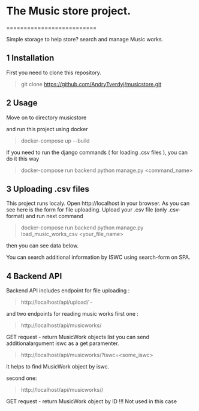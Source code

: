 # The Music store project.
==========================

Simple storage to help store? search and manage Music works.

1 Installation
---------------
First you need to clone this repository.
>git clone https://github.com/AndryTverdyj/musicstore.git

2 Usage
--------

Move on to directory musicstore

and run this project using docker

>docker-compose up --build

If you need to run the django commands ( for loading .csv files ),
you can do it this way

>docker-compose run backend python manage.py <command_name>

3 Uploading .csv files
-----------------------
This project runs localy. Open http://localhost in your browser.
As you can see here is the form for file uploading. Upload your .csv file (only .csv-format)
and run next command

>docker-compose run backend python manage.py load_music_works_csv <your_file_name>

then you can see data below.

You can search additional information by ISWC using search-form on SPA.

4 Backend API
--------------

Backend API includes endpoint for file uploading :
> http://localhost/api/upload/ -

and two endpoints for reading music works
first one :
> http://localhost/api/musicworks/

GET request - return MusicWork objects list
you can send additionalargument iswc as a get paramenter.
> http://localhost/api/musicworks/?iswc=<some_iswc>

it helps to find MusicWork object by iswc.

second one:
> http://localhost/api/musicworks/<id>/

GET request - return MusicWork object by ID !!! Not used in this case
